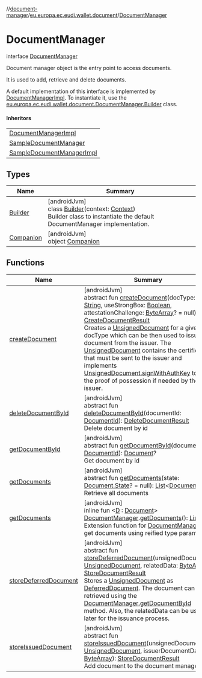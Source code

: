 //[document-manager](../../../index.md)/[eu.europa.ec.eudi.wallet.document](../index.md)/[DocumentManager](index.md)

# DocumentManager

interface [DocumentManager](index.md)

Document manager object is the entry point to access documents.

It is used to add, retrieve and delete documents.

A default implementation of this interface is implemented by [DocumentManagerImpl](../-document-manager-impl/index.md). To instantiate it, use the [eu.europa.ec.eudi.wallet.document.DocumentManager.Builder](-builder/index.md) class.

#### Inheritors

| |
|---|
| [DocumentManagerImpl](../-document-manager-impl/index.md) |
| [SampleDocumentManager](../../eu.europa.ec.eudi.wallet.document.sample/-sample-document-manager/index.md) |
| [SampleDocumentManagerImpl](../../eu.europa.ec.eudi.wallet.document.sample/-sample-document-manager-impl/index.md) |

## Types

| Name                             | Summary                                                                                                                                                                                                                         |
|----------------------------------|---------------------------------------------------------------------------------------------------------------------------------------------------------------------------------------------------------------------------------|
| [Builder](-builder/index.md)     | [androidJvm]<br>class [Builder](-builder/index.md)(context: [Context](https://developer.android.com/reference/kotlin/android/content/Context.html))<br>Builder class to instantiate the default DocumentManager implementation. |
| [Companion](-companion/index.md) | [androidJvm]<br>object [Companion](-companion/index.md)                                                                                                                                                                         |

## Functions

| Name                                                | Summary                                                                                                                                                                                                                                                                                                                                                                                                                                                                                                                                                                                                                                                                                                                                                                                                                                                                      |
|-----------------------------------------------------|------------------------------------------------------------------------------------------------------------------------------------------------------------------------------------------------------------------------------------------------------------------------------------------------------------------------------------------------------------------------------------------------------------------------------------------------------------------------------------------------------------------------------------------------------------------------------------------------------------------------------------------------------------------------------------------------------------------------------------------------------------------------------------------------------------------------------------------------------------------------------|
| [createDocument](create-document.md)                | [androidJvm]<br>abstract fun [createDocument](create-document.md)(docType: [String](https://kotlinlang.org/api/latest/jvm/stdlib/kotlin/-string/index.html), useStrongBox: [Boolean](https://kotlinlang.org/api/latest/jvm/stdlib/kotlin/-boolean/index.html), attestationChallenge: [ByteArray](https://kotlinlang.org/api/latest/jvm/stdlib/kotlin/-byte-array/index.html)? = null): [CreateDocumentResult](../-create-document-result/index.md)<br>Creates a [UnsignedDocument](../-unsigned-document/index.md) for a given docType which can be then used to issue the document from the issuer. The [UnsignedDocument](../-unsigned-document/index.md) contains the certificate that must be sent to the issuer and implements [UnsignedDocument.signWithAuthKey](../-unsigned-document/sign-with-auth-key.md) to sign the proof of possession if needed by the issuer. |
| [deleteDocumentById](delete-document-by-id.md)      | [androidJvm]<br>abstract fun [deleteDocumentById](delete-document-by-id.md)(documentId: [DocumentId](../-document-id/index.md)): [DeleteDocumentResult](../-delete-document-result/index.md)<br>Delete document by id                                                                                                                                                                                                                                                                                                                                                                                                                                                                                                                                                                                                                                                        |
| [getDocumentById](get-document-by-id.md)            | [androidJvm]<br>abstract fun [getDocumentById](get-document-by-id.md)(documentId: [DocumentId](../-document-id/index.md)): [Document](../-document/index.md)?<br>Get document by id                                                                                                                                                                                                                                                                                                                                                                                                                                                                                                                                                                                                                                                                                          |
| [getDocuments](get-documents.md)                    | [androidJvm]<br>abstract fun [getDocuments](get-documents.md)(state: [Document.State](../-document/-state/index.md)? = null): [List](https://kotlinlang.org/api/latest/jvm/stdlib/kotlin.collections/-list/index.html)&lt;[Document](../-document/index.md)&gt;<br>Retrieve all documents                                                                                                                                                                                                                                                                                                                                                                                                                                                                                                                                                                                    |
| [getDocuments](../get-documents.md)                 | [androidJvm]<br>inline fun &lt;[D](../get-documents.md) : [Document](../-document/index.md)&gt; [DocumentManager](index.md).[getDocuments](../get-documents.md)(): [List](https://kotlinlang.org/api/latest/jvm/stdlib/kotlin.collections/-list/index.html)&lt;[D](../get-documents.md)&gt;<br>Extension function for [DocumentManager](index.md) to get documents using reified type parameter                                                                                                                                                                                                                                                                                                                                                                                                                                                                              |
| [storeDeferredDocument](store-deferred-document.md) | [androidJvm]<br>abstract fun [storeDeferredDocument](store-deferred-document.md)(unsignedDocument: [UnsignedDocument](../-unsigned-document/index.md), relatedData: [ByteArray](https://kotlinlang.org/api/latest/jvm/stdlib/kotlin/-byte-array/index.html)): [StoreDocumentResult](../-store-document-result/index.md)<br>Stores a [UnsignedDocument](../-unsigned-document/index.md) as [DeferredDocument](../-deferred-document/index.md). The document can be retrieved using the [DocumentManager.getDocumentById](get-document-by-id.md) method. Also, the relatedData can be used later for the issuance process.                                                                                                                                                                                                                                                     |
| [storeIssuedDocument](store-issued-document.md)     | [androidJvm]<br>abstract fun [storeIssuedDocument](store-issued-document.md)(unsignedDocument: [UnsignedDocument](../-unsigned-document/index.md), issuerDocumentData: [ByteArray](https://kotlinlang.org/api/latest/jvm/stdlib/kotlin/-byte-array/index.html)): [StoreDocumentResult](../-store-document-result/index.md)<br>Add document to the document manager.                                                                                                                                                                                                                                                                                                                                                                                                                                                                                                          |
